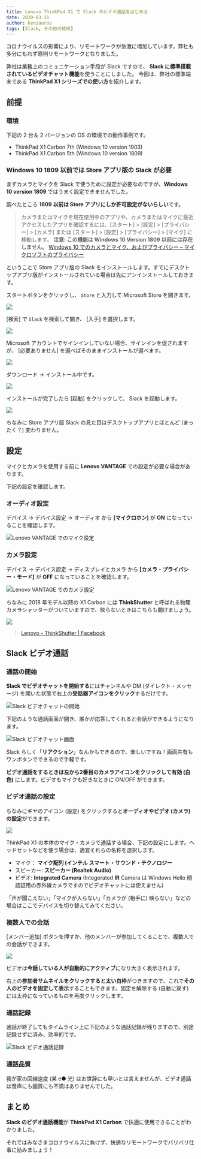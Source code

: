 ```yaml
---
title: Lenovo ThinkPad X1 で Slack のビデオ通話をはじめる
date: 2020-03-31
author: kenzauros
tags: [Slack, その他の技術]
---
```


コロナウイルスの影響により、リモートワークが急激に増加しています。弊社も多分にもれず原則リモートワークとなりました。

弊社は業務上のコミュニケーション手段が Slack ですので、 **Slack に標準搭載されているビデオチャット機能**を使うことにしました。
今回は、弊社の標準端末である **ThinkPad X1 シリーズでの使い方**を紹介します。

## 前提

### 環境

下記の 2 台＆ 2 バージョンの OS の環境での動作事例です。

- ThinkPad X1 Carbon 7th (Windows 10 version 1903)
- ThinkPad X1 Carbon 5th (Windows 10 version 1809)

### Windows 10 1809 以前では Store アプリ版の Slack が必要

まずカメラとマイクを Slack で使うために設定が必要なのですが、**Windows 10 version 1809** ではうまく設定できませんでした。

調べたところ **1809 以前は Store アプリにしか許可設定がないらしい**です。

> カメラまたはマイクを現在使用中のアプリや、カメラまたはマイクに最近アクセスしたアプリを確認するには、[スタート]  > [設定]  >  [プライバシー]  > [カメラ] または [スタート]  > [設定]  >  [プライバシー]  > [マイク] に移動します。
> **注意: この機能は Windows 10 Version 1809 以前には存在しません。**
> [Windows 10 でのカメラとマイク、およびプライバシー – マイクロソフトのプライバシー](https://support.microsoft.com/ja-jp/help/4468232/windows-10-camera-microphone-and-privacy)

ということで Store アプリ版の Slack をインストールします。すでにデスクトップアプリ版がインストールされている場合は先にアンインストールしておきます。

スタートボタンをクリックし、 `Store` と入力して Microsoft Store を開きます。

![](images/start-video-chat-on-slack-with-lenovo-thinkpad-x1-1.png)

[検索] で `Slack` を検索して開き、 [入手] を選択します。

![](images/start-video-chat-on-slack-with-lenovo-thinkpad-x1-2.png)

Microsoft アカウントでサインインしていない場合、サインインを促されますが、 [必要ありません] を選べばそのままインストールが選べます。

![](images/start-video-chat-on-slack-with-lenovo-thinkpad-x1-3.png)

ダウンロード → インストール中です。

![](images/start-video-chat-on-slack-with-lenovo-thinkpad-x1-4.png)

インストールが完了したら [起動] をクリックして、 Slack を起動します。

![](images/start-video-chat-on-slack-with-lenovo-thinkpad-x1-5.png)

ちなみに Store アプリ版 Slack の見た目はデスクトップアプリとほとんど (まったく？) 変わりません。

## 設定

マイクとカメラを使用する前に **Lenovo VANTAGE** での設定が必要な場合があります。

下記の設定を確認します。

### オーディオ設定

デバイス → デバイス設定 → オーディオ から **[マイクロホン]** が **ON** になっていることを確認します。

![Lenovo VANTAGE でのマイク設定](images/start-video-chat-on-slack-with-lenovo-thinkpad-x1-6.png)

### カメラ設定

デバイス → デバイス設定 → ディスプレイとカメラ から **[カメラ・プライバシー・モード]** が **OFF** になっていることを確認します。

![Lenovo VANTAGE でのカメラ設定](images/start-video-chat-on-slack-with-lenovo-thinkpad-x1-7.png)

ちなみに 2018 年モデル以降の X1 Carbon には **ThinkShutter** と呼ばれる物理カメラシャッターがついていますので、映らないときはこちらも開けましょう。

![](https://static.lenovo.com/ww/campaigns/2018/thinkshield/images/lenovo-thinkshield-security-1.jpg)

> [Lenovo - ThinkShutter | Facebook](https://www.facebook.com/lenovo/videos/thinkshutter/10155713535374635/)

## Slack ビデオ通話

### 通話の開始

**Slack でビデオチャットを開始する**にはチャンネルや DM (ダイレクト・メッセージ) を開いた状態で右上の**受話器アイコンをクリック**するだけです。

![Slack ビデオチャットの開始](images/start-video-chat-on-slack-with-lenovo-thinkpad-x1-8.png)

下記のような通話画面が開き、誰かが応答してくれると会話ができるようになります。

![Slack ビデオチャット画面](images/start-video-chat-on-slack-with-lenovo-thinkpad-x1-9.png)

Slack らしく「**リアクション**」なんかもできるので、楽しいですね！画面共有もワンボタンでできるので手軽です。

**ビデオ通話をするときは左から2番目のカメラアイコンをクリックして有効 (白色)** にします。ビデオもマイクも好きなときに ON/OFF ができます。

### ビデオ通話の設定

ちなみにギヤのアイコン (設定) をクリックすると**オーディオやビデオ (カメラ) の設定**ができます。

![](images/start-video-chat-on-slack-with-lenovo-thinkpad-x1-10.png)

ThinkPad X1 の本体のマイク・カメラで通話する場合、下記の設定にします。ヘッドセットなどを使う場合は、適宜それらの名称を選択します。

- マイク： **マイク配列 (インテル スマート・サウンド・テクノロジー**
- スピーカー: **スピーカー (Realtek Audio)**
- ビデオ: **Integrated Camera** (Integerated **IR** Camera は Windows Hello 顔認証用の赤外線カメラですのでビデオチャットには使えません)

「声が聞こえない」「マイクが入らない」「カメラが (相手に) 映らない」などの場合はここでデバイスを切り替えてみてください。

### 複数人での会話

[メンバー追加] ボタンを押すか、他のメンバーが参加してくることで、複数人での会話ができます。

![](images/start-video-chat-on-slack-with-lenovo-thinkpad-x1-11.png)

ビデオは**今話している人が自動的にアクティブ**になり大きく表示されます。

右上の**参加者サムネイルをクリックすると太い白枠**がつきますので、これで**その人のビデオを固定して表示**することもできます。固定を解除する (自動に戻す) には太枠になっているものを再度クリックします。

### 通話記録

通話が終了してもタイムライン上に下記のような通話記録が残りますので、別途記録せずに済み、効率的です。

![Slack ビデオ通話記録](images/start-video-chat-on-slack-with-lenovo-thinkpad-x1-12.png)

### 通話品質

我が家の回線速度 (某 e● 光) はお世辞にも早いとは言えませんが、ビデオ通話は音声にも画質にも不満はありませんでした。

## まとめ

**Slack のビデオ通話機能**が **ThinkPad X1 Carbon** で快適に使用できることがわかりました。

それではみなさまコロナウイルスに負けず、快適なリモートワークでバリバリ仕事に励みましょう！
